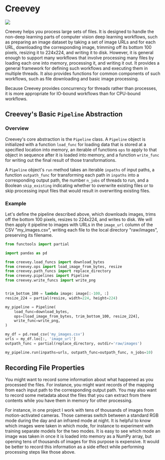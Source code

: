 # Creevey

![](https://images.pottermore.com/bxd3o8b291gf/22qh5bCcA0g28OeKCwgwgE/70be84ace5da257fbd54d1ca0c06972c/ColinCreevey_WB_F2_ColinHoldingCamera_Still_080615_Land.jpg?w=320&h=320&fit=thumb&f=left&q=85)

Creevey helps you process large sets of files. It is designed to handle the non-deep learning parts of computer vision deep learning workflows, such as preparing an image dataset by taking a set of image URLs and for each URL, downloading the corresponding image, trimming off its bottom 100 pixels, resizing it to 224x224, and writing it to disk. However, it is general enough to support many workflows that involve processing many files by loading each one into memory, processing it, and writing it out. It provides a general framework for defining such workflows and executing them in multiple threads. It also provides functions for common components of such workflows, such as file downloading and basic image processing.

Because Creevey provides concurrency for threads rather than processes, it is more appropriate for IO-bound workflows than for CPU-bound workflows. 

## Creevey's Basic `Pipeline` Abstraction

### Overview

 Creevey's core abstraction is the `Pipeline` class. A `Pipeline` object is initialized with a function `load_func` for loading data that is stored at a specified location into memory, an iterable of functions `ops` to apply to that object in sequence after it is loaded into memory, and a function `write_func` for writing out the final result of those transformations.
 
 A `Pipeline` object's `run` method takes an iterable `inpaths` of input paths, a function `outpath_func` for transforming each path in `inpaths` into a corresponding output path, the number `n_jobs` of threads to run, and a Boolean `skip_existing` indicating whether to overwrite existing files or to skip processing input files that would result in overwriting existing files.
 
 ### Example

Let's define the pipeline described above, which downloads images, trims off the bottom 100 pixels, resizes to 224x224, and writes to disk. We will then apply it pipeline to images with URLs in the `image_url` column of the CSV "my_images.csv", writing each file to the local directory "raw/images", preserving its filename.

```python
from functools import partial

import pandas as pd

from creevey.load_funcs import download_bytes
from creevey.ops import load_image_from_bytes, resize
from creevey.path_funcs import replace_directory 
from creevey.pipelines import Pipeline
from creevey.write_funcs import write_png


trim_bottom_100 = lambda image: image[:-100, :]
resize_224 = partial(resize, width=224, height=224)

my_pipeline = Pipeline(
    load_func=download_bytes,
    ops=[load_image_from_bytes, trim_bottom_100, resize_224],
    write_func=write_png,
)

my_df = pd.read_csv('my_images.csv')
urls = my_df.loc[:, 'image_url']
outpath_func = partial(replace_directory, outdir='raw/images')

my_pipeline.run(inpaths=urls, outpath_func=outpath_func, n_jobs=10)
```

## Recording File Properties

You might want to record some information about what happened as you processed the files. For instance, you might want records of the mapping from each input path to the corresponding output path. You may also want to record some metadata about the files that you can extract from there contents while you have them in memory for other processing.

For instance, in one project I work with tens of thousands of images from motion-activated cameras. Those cameras switch between a standard RGB mode during the day and an infrared mode at night. It is helpful to know which images were taken in which mode, for instance to experiment with training separate models for the two modes. It is easy to see which mode an image was taken in once it is loaded into memory as a NumPy array, but opening tens of thousands of images for this purpose is expensive. It would be better to record this information as a side effect while performing processing steps like those above.


